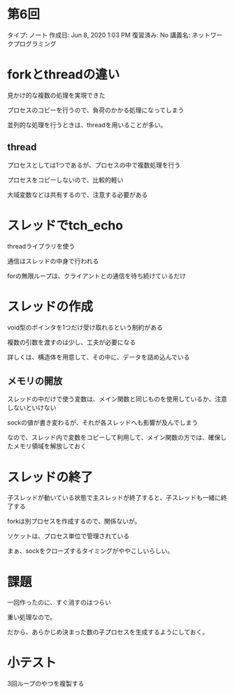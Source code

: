 
# 第6回

タイプ: ノート
作成日: Jun 8, 2020 1:03 PM
復習済み: No
講義名: ネットワークプログラミング

# forkとthreadの違い

見かけ的な複数の処理を実現できた

プロセスのコピーを行うので、負荷のかかる処理になってしまう

並列的な処理を行うときは、threadを用いることが多い。

## thread

プロセスとしては1つであるが、プロセスの中で複数処理を行う

プロセスをコピーしないので、比較的軽い

大域変数などは共有するので、注意する必要がある

# スレッドでtch_echo

threadライブラリを使う

通信はスレッドの中身で行われる

forの無限ループは、クライアントとの通信を待ち続けているだけ

# スレッドの作成

void型のポインタを1つだけ受け取れるという制約がある

複数の引数を渡すのは少し、工夫が必要になる

詳しくは、構造体を用意して、その中に、データを詰め込んでいる

## メモリの開放

スレッドの中だけで使う変数は、メイン関数と同じものを使用しているか、注意しないといけない

sockの値が書き変わるが、それが各スレッドへも影響が及んでしまう

なので、スレッド内で変数をコピーして利用して、メイン関数の方では、確保したメモリ領域を解放しておく

# スレッドの終了

子スレッドが動いている状態で主スレッドが終了すると、子スレッドも一緒に終了する

forkは別プロセスを作成するので、関係ないが。

ソケットは、プロセス単位で管理されている

まぁ、sockをクローズするタイミングがややこしいらしい。

# 課題

一回作ったのに、すぐ消すのはつらい

重い処理なので。

だから、あらかじめ決まった数の子プロセスを生成するようにしておく。

# 小テスト

3回ループのやつを複製する

